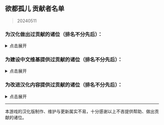 ## 欲都孤儿 贡献者名单
> 20240511
### 为汉化做出过贡献的诸位（排名不分先后）：
<details>
<summary>点击展开</summary>

- CountsC(COUNTC)
- wangba12345(31769636)
- Na2OF4
- kinshisan(菌丝)
- USS-Corvan(Corvan)
- YoumuKon(YoumuKon)
- MOm0M(MOM0M)
- xiaojiZack
- infinitylose(天玄)
- polarmail(智)
- aflbdmp
- 730891196longaotian(阿雨🌧)
- soupdumpling420
- Peri-Yao
- KNKswn
- yueeeuan(薄荷奶兔)
- AnselCl(Quintillus)
- Gamez4Alpaca
- lynchYANG
- Tgdgg(糖包)
- Umineko233(UMINEKO)
- xiawu240(妖魔鬼怪快离开⭐)
- Kagamine-Rinrin(Kagamine_Lilly)
- qlyxqlyx(阿泠)
- sqbsayori
- Saltedfish1g
- 0Mr-Wolf0
- waveyl(wave)
- TMChao(芥末篮子)
- NNann1111
- minami29(minami)
- spaghetti-22
- MorLen-molan
- wuruoxi(Elf King)
- Khaos423(Mr.Lamb)
- vilandsea
- REI0909(怜)
- chary0079
- 27844
- chazi152
- drugl007
- Bl-XY(噬星鸽)
- panzian0212
- CytP-code
- PIKACA2221
- HamTario0337
- Airiowo6181(Airi_owo)
- CH3CHClCOOCH2CH3(Yugoslavia)
- wmyouff
- CyanAngle(魔女不会魔法)
- fower151
- maxnb233
- KPTKJC
- NumberSir(Number_Sir)
- FourtyThree413
- Pingu12657
- Violetahere
- rpk391
- Crow153
- OracleMystic
- Ramiel-s
- Aeserchengzi
- XDCirno9
- CharnelKan
- Barkatze
- yifan010
- Flos0310
- amekachan
- 127inch
- cphxj123(北极星)
- white-rice94
- Mizunotsuki
- saria177(泥岩的狗)
- WARMASTER-LEAns(净尘)
- zxaxxc
- cat5230(彭猫猫)
- xLuckTlyer
- tiankong-sky
- ZerxZ(深淵の鴿子)
- CKRainbow(CKRainbow)
- mao0316
- ynoppony
- chenshifu1145
- luoyilate(洛拉姆斯)
- x635(狗墩子)
- ZL-XT(ZLZXT)
- DarkWimd
- bfwqzj
- SatoriKochiya
- VincentHDLee(V)
- touttie
- XiangQixing(启星)
- 0-V-O
- szbenyx(test)
- Noirou(I.R.S.A.R)
- SilverSturgeon(银鲟鱼)
- pangbaibai27(pangb)
- Chougaliott(蔻加chouga)
- Messiahyurika0717(蓝洋雨)
- gagadog
- 2113693481(G4466)
- Lemonadestars(柠檬水)
- NiuTuran(辰未)
- onefrogxx
- Lynndaisy
- k9563461(Dorothy79)
- Albedoui
- PlutoShu2530
- dya3506(dya3506)
- acizaa(Dreaming)
- BiologyRainbow
- Blakuout
- PrunusSerrulata(PrunusSerrulata)
- Byuzh(白羽之花)
- und3rgr0vvth
- YineR0v0(YineR)
- Maenoko(Mer)
- Liano-28
- Future-R(未来)
- ORANGEEMF(华夫饼)
- Abreadpuppy
- ApostateJulian(ApostateJulian)
- Stvech
- emicoto(Lune)
- geilian
- MuCL2023(良衣)
- InvBlaze(Sonar.)
- Chunolate(清睢Clate)
- miyako4828(miyako4828)
- qwedc001(Eric Guo)
- Nana027777777(骨头便当)
- omvjro(+++嫉妒)
- Weinear
- yizesha
- vvkbbg
- Urped
- ClameCyrus
- edabchann(edab)
- catdexe(Mamon)
- StressfulGlenn
- A-kia
- CheungJY
- CherubKuar(kuar考爾)
- Smiling0Potato(Smiling Potato)
- gn02994106(Ruby)
- Catwillow
- whiteofsky
- SenriYuki
- 3428580294(Akane)
- 23tinywishes(23-li'l-wishes)
- flowwwwwwwww(天川鹅)
- himearl(香草兔兔公爵)
- MissedHeart(丧心病)

</details>

### 为建设中文维基提供过贡献的诸位（排名不分先后）：
<details>
<summary>点击展开</summary>

- +++嫉妒
- 05 Guured
- 100Zhi
- 1344535564qwa
- 15727557402zy
- 404bk
- A11216266
- A29277935
- Abcd0715
- AceEchoey
- Aiklai
- Aither
- Alouette
- Aoilen
- Artemismitty12321
- AyW
- Ayndpa
- Baiyan
- Biantai456123
- Birdmanonline
- Bisan
- Bleph
- Charl the Internet User
- Cheam
- ChenItse
- ChiESe
- Chiangchiang
- Cindy531824
- Creeping
- DGCK81LNN
- Ddzzkun
- Deer
- DestroyerS
- DmsHunk
- Dr.Benzin
- Drlaoyang
- DynamicPageList3 extension
- Eira
- EmailChan
- Estella Clockwork
- Eudemonism00
- F82731848
- Fgftgh
- Flammis023
- Fox hezi02
- FungiEggroll
- Ghost08
- GhostMiku117
- GraySparrow
- Gurgle
- Haluki81
- HanedaToMo
- Hawkmoth
- Higuas
- Hiroko
- Hmsterror
- Hyphakinshi
- Iijjj
- JIZ
- K2496745900
- Kalopsia
- Khaos423
- Kinvinyl
- Kuriyama
- Kurumi Walnut
- KylarLoveLoveLove
- Ladiangory
- Lambda017
- Liuyu1122
- Lukute
- Luminescence 516
- LunaticLegacy
- LuneFox
- Luohe
- LupusXLass1404
- MOW0
- MagicalAstrogy
- Maidlinmo
- Marsz413
- Mathevellae
- MediaWiki default
- Meguri
- Mian rouge
- MiraiMirai
- Mist007
- Miyako4828
- Momo(afk)
- Momoku1112
- MoonSa
- Morgas
- N-boMB
- Nic0t1ner
- Nigredo420
- Nina061201
- NoDFB
- Nonavere
- Number Sir
- Orchid712
- Otokam
- PONTIFEXJULIAN
- Pl816098
- Plm
- PolarisLin
- PolliaJ
- PrunusSerrulata
- Purelewd
- Purelewd1
- Qing Jue
- R18gWhen
- Redesilow
- Rhine
- Rhy-cea
- Ricoincolor
- RobinSuKi
- RonseThurro
- S0870217
- Selene-Ling
- Shaun
- Shirokun2024
- Shuangyuanland
- Sigmoni
- Silas el
- SoraL
- SpispsW
- Stagger
- Star1825
- Starrrr
- Strike-AI
- Tinygrox
- Tlyer
- Touched
- Vampile
- WT4D
- WakaWakaMaya
- WhiteSprite
- Wisjdhap
- Wit-prophet
- Wtl9242006
- Wutiaomiao
- Www3077665332
- Wwy666
- XSabes
- Ximena520
- Xioalang2550
- Ycy.
- Yukiviyugmail
- Yukki
- Yuyu-o
- Zangyou
- Zoe096423
- 不想晚睡
- 什么也不会
- 伊斯
- 佘临
- 六黄
- 北极星勾陈一
- 千纸鹤
- 卢本伟
- 咪咪123
- 咸海顿
- 哈哈哈
- 回首易染
- 地下室
- 坏鹅
- 夜牧
- 小学生
- 小小香日
- 小微
- 崇宫白狼
- 幽灵是一款我的一生挚爱
- 德鲁伊心水晶剑
- 心宿二
- 惊恐地凝视
- 惠高木惠
- 慈
- 方糖于杯中回转
- 星涵是蠢狼
- 昭雪
- 查查塞维
- 柳
- 汪明
- 沃尔玛购物袋
- 沈
- 沙沙
- 没水
- 流泪猫猫头
- 狗子
- 琉影
- 琊樂
- 电飞鼠
- 白木捏猫
- 竹子躺着说
- 羽蝶蝶
- 翔子
- 菜地里的大白菜
- 西里斯小店
- 轻语的风
- 阿利森沃桑
- 阿白的小宝存
- 陌年微凉
- 霜蓝梦凝
- 音银

</details>

### 为改进汉化内容提供过贡献的诸位（排名不分先后）：
<details>
<summary>点击展开</summary>

- 0423allenallen
- 117xxx
- 15x3
- 1diotDoomSpira1
- 404bako
- 4567569
- 46ZSLSLO6
- 77676zero
- ALEXDRAGON555
- Akizuki1529
- Aliceven
- Ark-Two
- BananaBox9487
- Benotasheep
- Cambarila
- DachuiWong
- Dahuludemaomi
- Dr-lian
- Eleus7
- EndlessNull
- Eudemonism00
- EvolveCrow
- Fimmm
- FrostNova67204
- Ghost1420
- Grizel4
- GuHaiYin
- Gularo
- HAL900O
- HSSkyBoy
- Ham-desu
- HanHan3z
- Hankiebutter
- HotoCocoaco
- Imokodesu
- IzIzuu
- Kaitwolf
- KaranoAkira
- Khaos423
- Kyereach
- LeavesWind233
- Maenoko
- Maildd4158
- MarieilS
- Meow0x7E
- Meowmeow030
- Minaduki-Shigure
- Neeeo26
- Nep-Timeline
- NormanDSG
- NumberSir
- OpheliaSH
- Otilia0372
- Paul-16098
- PichuChen
- Pony-CW
- PostMeridy
- Ricoincolor
- Rxase
- Sharkila
- Shifinia
- Shio84587
- ShiroArashi
- ShiroSakurairo
- Sleependermasn
- SlimFight1
- Sphaela
- TheLostAlice
- Tobba-13
- Trenza1ore
- Trkyuu
- WhiteCloud0106
- Willy0v0
- WinterL
- Xiamufeng-0828
- XonlookerX
- XyMinxin
- Yeddaa
- Zero20000
- ZeroRing233
- Zeta1002
- Zior2107
- a845563011
- ann049
- arottenpen
- bb7355608
- bd-star
- becifia
- begentle2662
- blackuoi
- branpurnae
- chair4500
- creeping1023
- cybergeekboy
- czjz97
- dambakana
- ducklord50
- dufy2000
- francescahsu
- gn02994106
- haitun202
- hedynn
- hyakuyamikaera
- kateW223
- kaze-0
- knepts
- kusadact
- limidafei
- linonetwo
- liwangerde
- luke72927
- macaca1014
- mark2330
- mengyuxiangsui
- meowmeowmeowmeowmeomeoww
- mirrormirroronwall
- miyakoAki4828
- morrisan428
- mzji
- nekobolo1
- nerine0
- orchid712
- orishimo010
- ouo30
- paikoo
- qb0071011
- qwzther
- rainfall1019
- reibu
- ripplelin
- robot1415
- ruuu219
- salagadoola
- search7
- sgsfz
- shanmujiuya
- sheepog
- si1ence1895
- status102
- thatskysze
- titituto
- uhohohoho
- ujhfjosnfksd
- un114514okk
- unins000
- waxchian
- whangb11
- whrfssb
- willie9815
- wozhachengyanhua
- wx348055736
- xiaolok29
- xixia0516
- xurui165023
- xzhxtl
- xzyl4303
- yimoandloucy
- yoyoliu9189
- yuban01652
- zhengxiaoyao0716
- zmh007007
- zsbxws

</details>

---
本游戏的汉化版制作、维护与更新属实不易，十分感谢以上不吝提供帮助、做出贡献的诸位。
